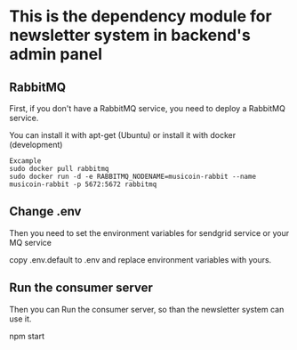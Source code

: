 # This is the dependency module for newsletter system in backend's admin panel


## RabbitMQ

First, if you don't have a RabbitMQ service, you need to deploy a RabbitMQ service.

You can install it with apt-get (Ubuntu) or install it with docker (development)

```
Excample
sudo docker pull rabbitmq
sudo docker run -d -e RABBITMQ_NODENAME=musicoin-rabbit --name musicoin-rabbit -p 5672:5672 rabbitmq
```

## Change .env
Then you need to set the environment variables for sendgrid service or your MQ service

copy .env.default to .env and replace environment variables with yours.

## Run the consumer server
Then you can Run the consumer server, so than the newsletter system can use it.

npm start
